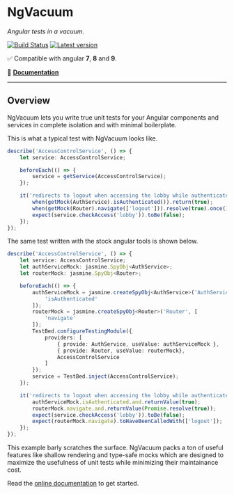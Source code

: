 # NgVacuum 

_Angular tests in a vacuum._

[![Build Status](https://travis-ci.org/hmil/ng-vacuum.svg?branch=master)](https://travis-ci.org/hmil/ng-vacuum)
[![Latest version](https://code.hmil.fr/ng-vacuum/img/version-badge.svg)](https://www.npmjs.com/package/ng-vacuum)

✅ Compatible with angular **7**, **8** and **9**.

📖 [**Documentation**](https://code.hmil.fr/ng-vacuum)

---

## Overview

NgVacuum lets you write true unit tests for your Angular components and services in complete isolation and with minimal boilerplate.

This is what a typical test with NgVacuum looks like.

```ts
describe('AccessControlService', () => {
    let service: AccessControlService;

    beforeEach(() => {
        service = getService(AccessControlService);
    });

    it('redirects to logout when accessing the lobby while authenticated', () => {
        when(getMock(AuthService).isAuthenticated()).return(true);
        when(getMock(Router).navigate(['logout'])).resolve(true).once();
        expect(service.checkAccess('lobby')).toBe(false);
    });
});
```

The same test written with the stock angular tools is shown below.

```ts
describe('AccessControlService', () => {
    let service: AccessControlService;
    let authServiceMock: jasmine.SpyObj<AuthService>;
    let routerMock: jasmine.SpyObj<Router>;

    beforeEach(() => {
        authServiceMock = jasmine.createSpyObj<AuthService>('AuthService', [
            'isAuthenticated'
        ]);
        routerMock = jasmine.createSpyObj<Router>('Router', [
            'navigate'
        ]);
        TestBed.configureTestingModule({
            providers: [
                { provide: AuthService, useValue: authServiceMock },
                { provide: Router, useValue: routerMock},
                AccessControlService
            ]
        });
        service = TestBed.inject(AccessControlService);
    });

    it('redirects to logout when accessing the lobby while authenticated', () => {
        authServiceMock.isAuthenticated.and.returnValue(true);
        routerMock.navigate.and.returnValue(Promise.resolve(true));
        expect(service.checkAccess('lobby')).toBe(false);
        expect(routerMock.navigate).toHaveBeenCalledWith(['logout']);
    });
});
```

This example barly scratches the surface. NgVacuum packs a ton of useful features like shallow rendering and type-safe mocks which are designed to maximize the usefulness of unit tests while minimizing their maintainance cost.

Read the [online documentation](https://code.hmil.fr/ng-vacuum/) to get started.
